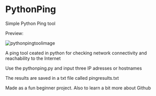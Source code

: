 # PythonPing
Simple Python Ping tool

Preview:

![pythonpingtoolimage](https://user-images.githubusercontent.com/57177898/175386042-e08d201b-23ee-42b6-8be2-6f3593eb19ec.png)


A ping tool ceated in python for checking network connectivity and reachability to the Internet

Use the pythonping.py and input three IP adresses or hostnames

The results are saved in a txt file called pingresults.txt


Made as a fun beginner project. Also to learn a bit more about Github
